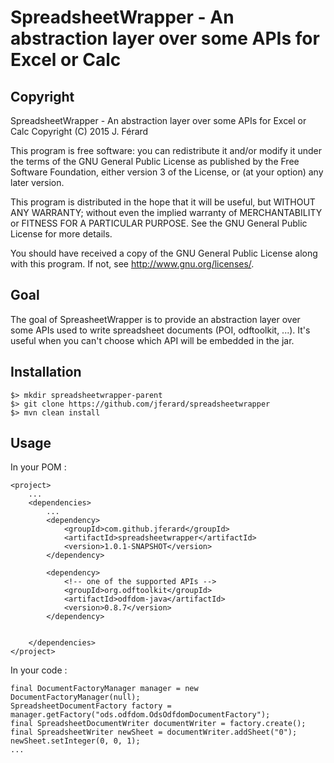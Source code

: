 # SpreadsheetWrapper - An abstraction layer over some APIs for Excel or Calc

## Copyright
SpreadsheetWrapper - An abstraction layer over some APIs for Excel or Calc
Copyright (C) 2015  J. Férard

This program is free software: you can redistribute it and/or modify
it under the terms of the GNU General Public License as published by
the Free Software Foundation, either version 3 of the License, or
(at your option) any later version.

This program is distributed in the hope that it will be useful,
but WITHOUT ANY WARRANTY; without even the implied warranty of
MERCHANTABILITY or FITNESS FOR A PARTICULAR PURPOSE.  See the
GNU General Public License for more details.

You should have received a copy of the GNU General Public License
along with this program.  If not, see <http://www.gnu.org/licenses/>.

## Goal
 The goal of SpreasheetWrapper is to provide an abstraction layer over some APIs used to write spreadsheet documents (POI, odftoolkit, ...). It's useful when you can't choose which API will be embedded in the jar.

## Installation
```
$> mkdir spreadsheetwrapper-parent
$> git clone https://github.com/jferard/spreadsheetwrapper
$> mvn clean install
```

## Usage
In your POM :
```
<project>
	...
	<dependencies>
		...
		<dependency>
			<groupId>com.github.jferard</groupId>
			<artifactId>spreadsheetwrapper</artifactId>
			<version>1.0.1-SNAPSHOT</version>
		</dependency>

		<dependency>
			<!-- one of the supported APIs -->
			<groupId>org.odftoolkit</groupId>
			<artifactId>odfdom-java</artifactId>
			<version>0.8.7</version>
		</dependency>


	</dependencies>
</project>
```

In your code :
```
final DocumentFactoryManager manager = new DocumentFactoryManager(null);
SpreadsheetDocumentFactory factory = manager.getFactory("ods.odfdom.OdsOdfdomDocumentFactory");
final SpreadsheetDocumentWriter documentWriter = factory.create();
final SpreadsheetWriter newSheet = documentWriter.addSheet("0");
newSheet.setInteger(0, 0, 1);
...
```